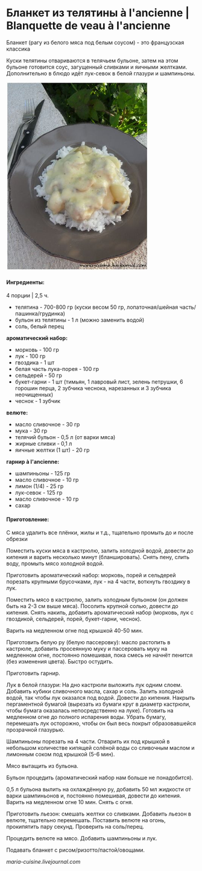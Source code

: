 ﻿---
image: ../pics/7ddf44db6159069e12c349b1a1470cda.jpg
---
# Бланкет из телятины à l'ancienne \| Blanquette de veau à l'ancienne

Бланкет \(рагу из белого мяса под белым соусом\) - это французская классика

Куски телятины отвариваются в телячьем бульоне, затем на этом бульоне готовится соус, загущенный сливками и яичными желтками. Дополнительно в блюдо идёт лук-севок в белой глазури и шампиньоны.

![](../pics/7ddf44db6159069e12c349b1a1470cda.jpg)

#### Ингредиенты:

4 порции \| 2,5 ч.

* телятина - 700-800 гр \(куски весом 50 гр, лопаточная/шейная часть/пашинка/грудинка\)
* бульон из телятины - 1 л \(можно заменить водой\)
* соль, белый перец

**ароматический набор:**

* морковь - 100 гр
* лук - 100 гр
* гвоздика - 1 шт
* белая часть лука-порея - 100 гр
* сельдерей - 50 гр
* букет-гарни - 1 шт \(тимьян, 1 лавровый лист, зелень петрушки, 6 горошин перца, 2 зубчика чеснока, нарезанных и 3 зубчика неочищенных\)
* чеснок - 1 зубчик

**велюте:**

* масло сливочное - 30 гр
* мука - 30 гр
* телячий бульон - 0,5 л \(от варки мяса\)
* жирные сливки - 0,1 л
* яичные желтки \(1 шт\) - 20 гр

**гарнир à l'ancienne:**

* шампиньоны - 125 гр
* масло сливочное - 10 гр
* лимон \(1/4\) - 25 гр
* лук-севок - 125 гр
* масло сливочное - 10 гр
* сахар

#### Приготовление:

С мяса удалить все плёнки, жилы и т.д., тщательно промыть до и после обрезки

Поместить куски мяса в кастрюлю, залить холодной водой, довести до кипения и варить несколько минут \(бланшировать\). Снять пену, слить воду, промыть мясо холодной водой.

Приготовить ароматический набор: морковь, порей и сельдерей порезать крупными брусочками, лук - на 4 части, воткнуть гвоздику в лук.

Поместить мясо в кастрюлю, залить холодным бульоном \(он должен быть на 2-3 см выше мяса\). Посолить крупной солью, довести до кипения. Снять накипь, добавить ароматический набор \(морковь, лук с гвоздикой, сельдерей, порей, букет-гарни, чеснок\).

Варить на медленном огне под крышкой 40-50 мин.

Приготовить белую ру \(белую пассеровку\): масло растопить в кастрюле, добавить просеянную муку и пассеровать муку на медленном огне, постоянно помешивая, пока смесь не начнёт пенится \(без изменения цвета\). Быстро остудить.

Приготовить гарнир.

Лук в белой глазури: На дно кастрюли выложить лук одним слоем. Добавить кубики сливочного масла, сахар и соль. Залить холодной водой, так чтобы лук оказался под водой. Довести до кипения. Накрыть пергаментной бумагой \(вырезать из бумаги круг в диаметр кастрюли, чтобы бумага оказалась непосредственно на луке\). Готовить на медленном огне до полного испарения воды. Убрать бумагу, перемешать лук осторожно, чтобы он был весь покрыт образовавшейся прозрачной глазурью.

Шампиньоны порезать на 4 части. Отварить их под крышкой в небольшом количестве кипящей солёной воды со сливочным маслом и лимонным соком под крышкой \(5-6 мин\).

Мясо вытащить из бульона.

Бульон процедить \(ароматический набор нам больше не понадобится\).

0,5 л бульона вылить на охлаждённую ру, добавить 50 мл жидкости от варки шампиньонов и, постоянно помешивая, довести до кипения. Варить на медленном огне 10 мин. Снять с огня.

Приготовить льезон: смешать желтки со сливками. Добавить льезон в велюте, тщательно перемешать. Поставить велюте на огонь, прокипятить пару секунд. Проверить на соль/перец.

Процедить велюте на мясо. Добавить шампиньоны и лук.

Подавать бланкет с рисом/ризотто/пастой/овощами.

_maria-cuisine.livejournal.com_

